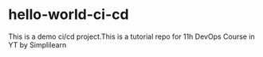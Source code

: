 # hello-world-ci-cd
This is a demo ci/cd project.This is a tutorial repo for 11h DevOps Course in YT by Simplilearn
